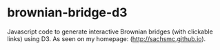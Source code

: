 brownian-bridge-d3
==================
Javascript code to generate interactive Brownian bridges (with clickable links) using D3. As seen on my homepage: (http://sachsmc.github.io).
